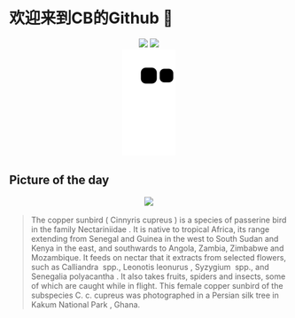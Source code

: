 
# 欢迎来到CB的Github 👋

<div align="center">
  <img height="137px" src="https://github-readme-stats.vercel.app/api?username=SuperCB&show_icons=true&theme=radical" />
  <img height="137px" src="https://github-readme-stats.vercel.app/api/top-langs/?username=SuperCB&hide_title=true&hide_border=true&layout=compact&langs_count=6&text_color=000&icon_color=fff" />
</div>


<div align="center">
    <img src="./contribution-snake/github-contribution-grid-snake.svg" />
</div>



## Picture of the day
<div align="center">
  <img width=400px src="https://upload.wikimedia.org/wikipedia/commons/thumb/6/6d/Copper_sunbird_%28Cinnyris_cupreus_cupreus%29_female_on_Persian_silk_tree_%28Albizia_julibrissin%29.jpg/600px-Copper_sunbird_%28Cinnyris_cupreus_cupreus%29_female_on_Persian_silk_tree_%28Albizia_julibrissin%29.jpg" />
</div>

>The  copper sunbird  ( Cinnyris cupreus ) is a species of passerine bird in the family  Nectariniidae . It is native to tropical Africa, its range extending from Senegal and Guinea in the west to South Sudan and Kenya in the east, and southwards to Angola, Zambia, Zimbabwe and Mozambique. It feeds on nectar that it extracts from selected flowers, such as  Calliandra  spp.,  Leonotis leonurus ,  Syzygium  spp., and  Senegalia polyacantha . It also takes fruits, spiders and insects, some of which are caught while in flight. This female copper sunbird of the  subspecies   C. c. cupreus  was photographed in a  Persian silk tree  in  Kakum National Park , Ghana.


